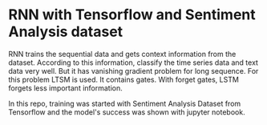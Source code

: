 # RNN with Tensorflow and Sentiment Analysis dataset
RNN trains the sequential data and gets context information from the dataset. According to this information, classify the time series data and text data very well. But it has vanishing gradient problem for long sequence. For this problem LTSM is used. It contains gates. With forget gates, LSTM forgets less important information. 

In this repo, training was started with Sentiment Analysis Dataset from Tensorflow and the model's success was shown with jupyter notebook.
